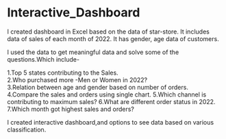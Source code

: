 # Interactive_Dashboard

I created dashboard in Excel based on the data of star-store. It includes data of sales of each month of 2022. It has gender, age data of customers.

I used the data to get meaningful data and solve some of the questions.Which include-

1.Top 5 states contributing to the Sales.                                                                                                                                                                        
2.Who purchased more -Men or Women in 2022?                                                                                                                                                                 
3.Relation between age and gender based on number of orders.                                                                                                                                                 
4.Compare the sales and orders using single chart.                                                                                                                                                             5.Which channel is contributing to maximum sales?                                                                                                                                                               6.What are different order status in 2022.                                                                                                                                                                     
7.Which month got highest sales and orders?                                                                                                                                                                          

I created interactive dashboard,and options to see data based on various classification.
